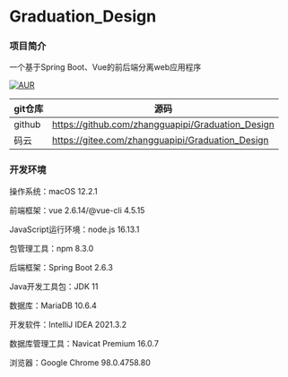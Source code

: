 # Graduation_Design

### 项目简介
一个基于Spring Boot、Vue的前后端分离web应用程序

[![AUR](https://img.shields.io/badge/license-Apache%20License%202.0-blue.svg)](https://github.com/zhangguapipi/Graduation_Design/blob/main/LICENSE)

|  git仓库 |  源码  |
|---|---|
|  github |  https://github.com/zhangguapipi/Graduation_Design   |
|  码云  |  https://gitee.com/zhangguapipi/Graduation_Design   |

### 开发环境
操作系统：macOS 12.2.1

前端框架：vue 2.6.14/@vue-cli 4.5.15

JavaScript运行环境：node.js 16.13.1

包管理工具：npm 8.3.0

后端框架：Spring Boot 2.6.3

Java开发工具包：JDK 11

数据库：MariaDB 10.6.4

开发软件：IntelliJ IDEA 2021.3.2

数据库管理工具：Navicat Premium 16.0.7

浏览器：Google Chrome 98.0.4758.80
